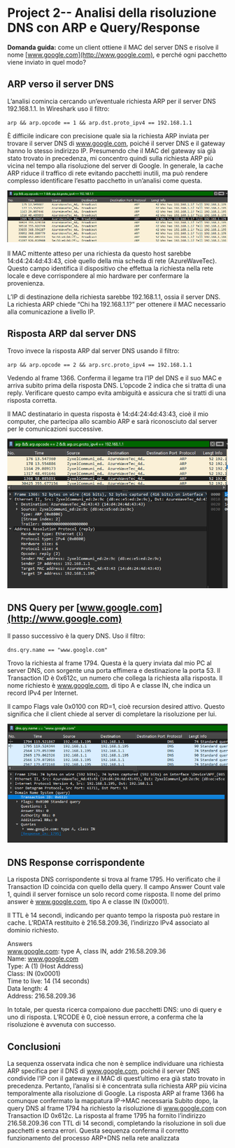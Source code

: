 
# Project 2-- Analisi della risoluzione DNS con ARP e Query/Response

**Domanda guida:** come un client ottiene il MAC del server DNS e risolve il nome [www.google.com](http://www.google.com), e perché ogni pacchetto viene inviato in quel modo?

## ARP verso il server DNS

L’analisi comincia cercando un’eventuale richiesta ARP per il server DNS 192.168.1.1. In Wireshark uso il filtro:

`arp && arp.opcode == 1 && arp.dst.proto_ipv4 == 192.168.1.1`

È difficile indicare con precisione quale sia la richiesta ARP inviata per trovare il server DNS di www.google.com, poiché il server DNS e il gateway hanno lo stesso indirizzo IP. Presumendo che il MAC del gateway sia già stato trovato in precedenza, mi concentro quindi sulla richiesta ARP più vicina nel tempo alla risoluzione del server di Google. In generale, la cache ARP riduce il traffico di rete evitando pacchetti inutili, ma può rendere complesso identificare l’esatto pacchetto in un’analisi come questa.

![ ](../images/dns/6.png)

Il MAC mittente atteso per una richiesta da questo host sarebbe 14:d4:24:4d:43:43, cioè quello della mia scheda di rete (AzureWaveTec). Questo campo identifica il dispositivo che effettua la richiesta nella rete locale e deve corrispondere al mio hardware per confermare la provenienza.

L’IP di destinazione della richiesta sarebbe 192.168.1.1, ossia il server DNS. La richiesta ARP chiede “Chi ha 192.168.1.1?” per ottenere il MAC necessario alla comunicazione a livello IP.

## Risposta ARP dal server DNS

Trovo invece la risposta ARP dal server DNS usando il filtro:

`arp && arp.opcode == 2 && arp.src.proto_ipv4 == 192.168.1.1`

Vedendo al frame 1366. Conferma il legame tra l’IP del DNS e il suo MAC e arriva subito prima della risposta DNS. L’opcode 2 indica che si tratta di una reply. Verificare questo campo evita ambiguità e assicura che si tratti di una risposta corretta.

Il MAC destinatario in questa risposta è 14:d4:24:4d:43:43, cioè il mio computer, che partecipa allo scambio ARP e sarà riconosciuto dal server per le comunicazioni successive.

![ ](../images/dns/7.png)
 
## DNS Query per [www.google.com](http://www.google.com)

Il passo successivo è la query DNS. Uso il filtro:

`dns.qry.name == "www.google.com"`

Trovo la richiesta al frame 1794. Questa è la query inviata dal mio PC al server DNS, con sorgente una porta effimera e destinazione la porta 53. Il Transaction ID è 0x612c, un numero che collega la richiesta alla risposta. Il nome richiesto è www.google.com, di tipo A e classe IN, che indica un record IPv4 per Internet.

Il campo Flags vale 0x0100 con RD=1, cioè recursion desired attivo. Questo significa che il client chiede al server di completare la risoluzione per lui.

![ ](../images/dns/8.png)
 
## DNS Response corrispondente

La risposta DNS corrispondente si trova al frame 1795. Ho verificato che il Transaction ID coincida con quello della query. Il campo Answer Count vale 1, quindi il server fornisce un solo record come risposta. Il nome del primo answer è www.google.com, tipo A e classe IN (0x0001).

Il TTL è 14 secondi, indicando per quanto tempo la risposta può restare in cache. L’RDATA restituito è 216.58.209.36, l’indirizzo IPv4 associato al dominio richiesto.

Answers  
www.google.com: type A, class IN, addr 216.58.209.36  
    Name: www.google.com  
    Type: A (1) (Host Address)  
    Class: IN (0x0001)  
    Time to live: 14 (14 seconds)  
    Data length: 4  
    Address: 216.58.209.36  



In totale, per questa ricerca compaiono due pacchetti DNS: uno di query e uno di risposta. L’RCODE è  0, cioè nessun errore, a conferma che la risoluzione è avvenuta con successo.

## Conclusioni

La sequenza osservata indica che non è semplice individuare una richiesta ARP specifica per il DNS di www.google.com, poiché il server DNS condivide l’IP con il gateway e il MAC di quest’ultimo era già stato trovato in precedenza. Pertanto, l’analisi si è concentrata sulla richiesta ARP più vicina temporalmente alla risoluzione di Google. La risposta ARP al frame 1366 ha comunque confermato la mappatura IP→MAC necessaria Subito dopo, la query DNS al frame 1794 ha richiesto la risoluzione di www.google.com con Transaction ID 0x612c. La risposta al frame 1795 ha fornito l’indirizzo 216.58.209.36 con TTL di 14 secondi, completando la risoluzione in soli due pacchetti e senza errori. Questa sequenza conferma il corretto funzionamento del processo ARP+DNS nella rete analizzata
